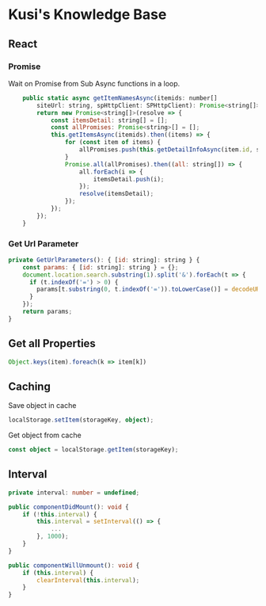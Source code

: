 # Kusi's Knowledge Base

## React

### Promise

Wait on Promise from Sub Async functions in a loop.

```javascript
    public static async getItemNamesAsync(itemids: number[]
        siteUrl: string, spHttpClient: SPHttpClient): Promise<string[]> {
        return new Promise<string[]>(resolve => {
            const itemsDetail: string[] = [];
            const allPromises: Promise<string>[] = [];
            this.getItemsAsync(itemids).then((items) => {
                for (const item of items) {
                    allPromises.push(this.getDetailInfoAsync(item.id, siteUrl, spHttpClient));
                }
                Promise.all(allPromises).then((all: string[]) => {
                    all.forEach(i => {
                        itemsDetail.push(i);
                    });
                    resolve(itemsDetail);
                });
            });
        });
    }
```

### Get Url Parameter

```javascript
private GetUrlParameters(): { [id: string]: string } {
    const params: { [id: string]: string } = {};
    document.location.search.substring(1).split('&').forEach(t => {
      if (t.indexOf('=') > 0) {
        params[t.substring(0, t.indexOf('=')).toLowerCase()] = decodeURIComponent(t.substring(t.indexOf('=') + 1));
      }
    });
    return params;
}
```

## Get all Properties

```typescript
Object.keys(item).foreach(k => item[k])
```

## Caching

Save object in cache
```typescript
localStorage.setItem(storageKey, object);
```

Get object from cache
```typescript
const object = localStorage.getItem(storageKey);
```

## Interval

```typescript
private interval: number = undefined;

public componentDidMount(): void {
    if (!this.interval) {
        this.interval = setInterval(() => {
            ...
        }, 1000);
    }
}

public componentWillUnmount(): void {
    if (this.interval) {
        clearInterval(this.interval);
    }
}
```